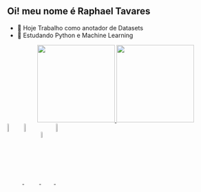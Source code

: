 ## Oi! meu nome é Raphael Tavares
- 🔭 Hoje Trabalho como anotador de Datasets
- 🌱 Estudando Python e Machine Learning
<div align="center">
  <a href="https://github.com/phaellzx">
  <img height="180em" src="https://github-readme-stats.vercel.app/api?username=phaellzx&show_icons=true&theme=tokyonight&include_all_commits=true&count_private=true"/>
  <img height="180em" src="https://github-readme-stats.vercel.app/api/top-langs/?username=phaellzx&layout=compact&langs_count=7&theme=tokyonight"/>
</div>
  <img align="center" src="https://cdn.jsdelivr.net/gh/devicons/devicon/icons/python/python-original-wordmark.svg" width="7%" height="7%" />     
  <img align="center" src="https://cdn.jsdelivr.net/gh/devicons/devicon/icons/java/java-original-wordmark.svg" width="7%" height="7%" />
  <img align="center" src="https://cdn.jsdelivr.net/gh/devicons/devicon/icons/csharp/csharp-plain.svg" width="6%" height="6%"/>    
  <img align="center" src="https://cdn.jsdelivr.net/gh/devicons/devicon/icons/html5/html5-original-wordmark.svg" width="7%" height="7%"/>         
</div>
